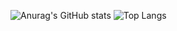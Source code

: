 ![Anurag's GitHub stats](https://github-readme-stats.vercel.app/api?username=gilanhaq&hide=stars,issues,&theme=transparent&border_color=ffffff00&title_color=00779A&show_icons=true&text_color:"444"&icon_color:"004450")
![Top Langs](https://github-readme-stats.vercel.app/api/top-langs/?username=gilanhaq&layout=compact&theme=transparent&langs_count=2&border_color=ffffff00&title_color=00779A&count_weight=0.5&text_color:"444")
